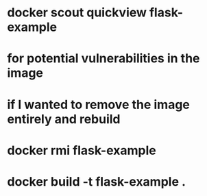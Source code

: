 # docker scout quickview flask-example
# for potential vulnerabilities in the image


# if I wanted to remove the image entirely and rebuild
# docker rmi flask-example
# docker build -t flask-example .